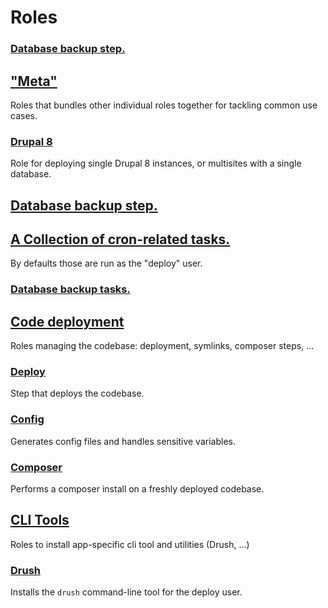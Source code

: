# Roles
<!--TOC-->
### [Database backup step.](sync/database_sync/README.md)
## ["Meta"](_meta/README.md)
Roles that bundles other individual roles together for tackling common use cases.
### [Drupal 8](_meta/deploy-drupal8/README.md)
Role for deploying single Drupal 8 instances, or multisites with a single database.
## [Database backup step.](database_backup/README.md)
## [A Collection of cron-related tasks.](cron/README.md)
By defaults those are run as the "deploy" user.

### [Database backup tasks.](cron/README.md#database-backup-tasks)
## [Code deployment](code/README.md)
Roles managing the codebase: deployment, symlinks, composer steps, ...
### [Deploy](code/deploy_code/README.md)
Step that deploys the codebase.
### [Config](code/config_generate/README.md)
Generates config files and handles sensitive variables.
### [Composer](code/composer/README.md)
Performs a composer install on a freshly deployed codebase.
## [CLI Tools](cli/README.md)
Roles to install app-specific cli tool and utilities (Drush, ...)
### [Drush](cli/drush/README.md)
Installs the `drush` command-line tool for the deploy user.
<!--ENDTOC-->
